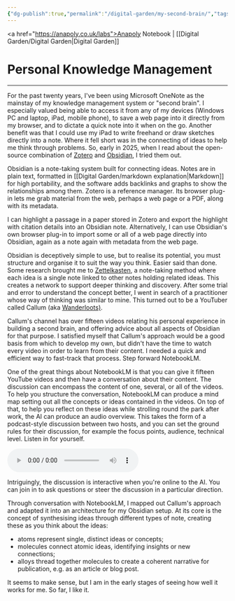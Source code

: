 ```yaml
---
{"dg-publish":true,"permalink":"/digital-garden/my-second-brain/","tags":["#digital-garden"],"created":"2025-08-21T12:35:32.441+01:00","updated":"2025-08-23T12:07:25.750+01:00"}
---
```


<a href="https://anapoly.co.uk/labs">Anapoly Notebook</a> | [[Digital Garden/Digital Garden\|Digital Garden]] 

# Personal Knowledge Management

---

For the past twenty years, I've been using Microsoft OneNote as the mainstay of my knowledge management system or "second brain". I especially valued being able to access it from any of my devices (Windows PC and laptop, iPad, mobile phone), to save a web page into it directly from my browser, and to dictate a quick note into it when on the go. Another benefit was that I could use my iPad to write freehand or draw sketches directly into a note. Where it fell short was in the connecting of ideas to help me think through problems. So, early in 2025, when I read about the open-source combination of <a href="https://www.zotero.org">Zotero</a> and <a href="https://obsidian.md">Obsidian</a>, I tried them out. 

Obsidian is a note-taking system built for connecting ideas. Notes are in plain text, formatted in [[Digital Garden/markdown explanation\|Markdown]] for high portability, and the software adds backlinks and graphs to show the relationships among them. Zotero is a reference manager. Its browser plug-in lets me grab material from the web, perhaps a web page or a PDF, along with its metadata. 

I can highlight a passage in a paper stored in Zotero and export the highlight with citation details into an Obsidian note. Alternatively, I can use Obsidian's own browser plug-in to import some or all of a web page directly into Obsidian, again as a note again with metadata from the web page. 

Obsidian is deceptively simple to use, but to realise its potential, you must structure and organise it to suit the way you think. Easier said than done. Some research brought me to <a href="https://en.wikipedia.org/wiki/Zettelkasten">Zettelkasten</a>, a note-taking method where each idea is a single note linked to other notes holding related ideas. This creates a network to support deeper thinking and discovery. After some trial and error to understand the concept better, I went in search of a practitioner whose way of thinking was similar to mine. This turned out to be a YouTuber called Callum (aka <a href="https://wanderloots.com">Wanderloots)</a>. 

Callum's channel has over fifteen videos relating his personal experience in building a second brain, and offering advice about all aspects of Obsidian for that purpose. I satisfied myself that Callum's approach would be a good basis from which to develop my own, but didn't have the time to watch every video in order to learn from their content. I needed a quick and efficient way to fast-track that process. Step forward NotebookLM.

One of the great things about NotebookLM is that you can give it fifteen YouTube videos and then have a conversation about their content. The discussion can encompass the content of one, several, or all of the videos. To help you structure the conversation, NotebookLM can produce a mind map setting out all the concepts or ideas contained in the videos. On top of that, to help you reflect on these ideas while strolling round the park after work, the AI can produce an audio overview. This takes the form of a podcast-style discussion between two hosts, and you can set the ground rules for their discussion, for example the focus points, audience, technical level. Listen in for yourself.

<audio controls src="https://anapoly.co.uk/labs/media/notebooklm_obsidian_discussion_2025-08-19.mp3"></audio>

Intriguingly, the discussion is interactive when you're online to the AI. You can join in to ask questions or steer the discussion in a particular direction. 

Through conversation with NotebookLM, I mapped out Callum's approach and adapted it into an architecture for my Obsidian setup. At its core is the concept of synthesising ideas through different types of note, creating these as you think about the ideas:

- atoms represent single, distinct ideas or concepts;
- molecules connect atomic ideas, identifying insights or new connections;
- alloys thread together molecules to create a coherent narrative for publication, e.g. as an article or blog post. 

It seems to make sense, but I am in the early stages of seeing how well it works for me. So far, I like it. 